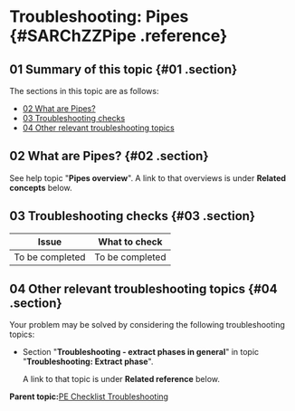 # Troubleshooting: Pipes {#SARChZZPipe .reference}

## 01 Summary of this topic {#01 .section}

The sections in this topic are as follows:

-   [02 What are Pipes?](#02)
-   [03 Troubleshooting checks](#03)
-   [04 Other relevant troubleshooting topics](#04)

## 02 What are Pipes? {#02 .section}

See help topic "**Pipes overview**". A link to that overviews is under **Related concepts** below.

## 03 Troubleshooting checks {#03 .section}

|Issue|What to check|
|-----|-------------|
|To be completed|To be completed|

## 04 Other relevant troubleshooting topics {#04 .section}

Your problem may be solved by considering the following troubleshooting topics:

-   Section "**Troubleshooting - extract phases in general**" in topic "**Troubleshooting: Extract phase**".

    A link to that topic is under **Related reference** below.


**Parent topic:**[PE Checklist Troubleshooting](../html/AAR905PMChecklistTr.md)

